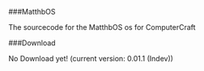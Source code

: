 ###MatthbOS

The sourcecode for the MatthbOS os for ComputerCraft

###Download

No Download yet! (current version: 0.01.1 (Indev))
